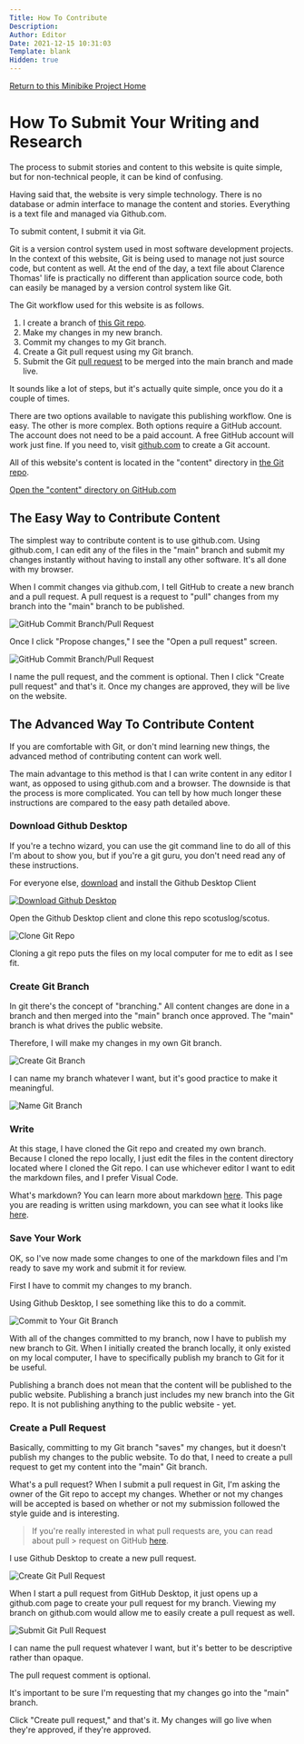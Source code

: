 ```yaml
---
Title: How To Contribute
Description: 
Author: Editor
Date: 2021-12-15 10:31:03
Template: blank
Hidden: true
---
```

[Return to this Minibike Project Home](/)

# How To Submit Your Writing and Research

The process to submit stories and content to this website is quite simple, but for non-technical people, it can be kind of confusing.

Having said that, the website is very simple technology. There is no database or admin interface to manage the content and stories. Everything is a text file and managed via Github.com.

To submit content, I submit it via Git.

Git is a version control system used in most software development projects. In the context of this website, Git is being used to manage not just source code, but content as well. At the end of the day, a text file about Clarence Thomas' life is practically no different than application source code, both can easily be managed by a version control system like Git.

The Git workflow used for this website is as follows.
  1. I create a branch of [this Git repo](https://github.com/scotuslog/scotus).
  2. Make my changes in my new branch.
  3. Commit my changes to my Git branch.
  4. Create a Git pull request using my Git branch.
  5. Submit the Git [pull request](https://docs.github.com/en/pull-requests/collaborating-with-pull-requests/proposing-changes-to-your-work-with-pull-requests/about-pull-requests) to be merged into the main branch and made live.

It sounds like a lot of steps, but it's actually quite simple, once you do it a couple of times.

There are two options available to navigate this publishing workflow. One is easy. The other is more complex. Both options require a GitHub account. The account does not need to be a paid account. A free GitHub account will work just fine. If you need to, visit [github.com](https://github.com "Visit github.com") to create a Git account.

All of this website's content is located in the "content" directory in [the Git repo](https://github.com/scotuslog/scotus).

[Open the "content" directory on GitHub.com](https://github.com/scotuslog/scotus/tree/main/content "Open content directory on Github.com")

## The Easy Way to Contribute Content
The simplest way to contribute content is to use github.com. Using github.com, I can edit any of the files in the "main" branch and submit my changes instantly without having to install any other software. It's all done with my browser.

When I commit changes via github.com, I tell GitHub to create a new branch and a pull request. A pull request is a request to "pull" changes from my branch into the "main" branch to be published.

![GitHub Commit Branch/Pull Request](%assets_url%/git-contribute-hub-commit.png)

Once I click "Propose changes," I see the "Open a pull request" screen.

![GitHub Commit Branch/Pull Request](%assets_url%/git-contribute-hub-open-pr.png)

I name the pull request, and the comment is optional. Then I click "Create pull request" and that's it. Once my changes are approved, they will be live on the website.

## The Advanced Way To Contribute Content
If you are comfortable with Git, or don't mind learning new things, the advanced method of contributing content can work well.

The main advantage to this method is that I can write content in any editor I want, as opposed to using github.com and a browser. The downside is that the process is more complicated. You can tell by how much longer these instructions are compared to the easy path detailed above.

### Download Github Desktop
If you're a techno wizard, you can use the git command line to do all of this I'm about to show you, but if you're a git guru, you don't need read any of these instructions.

For everyone else, [download](https://desktop.github.com/ "Download Github Desktop") and install the Github Desktop Client

[![Download Github Desktop](%assets_url%/git-desktop-icon.svg)](https://desktop.github.com/ "Download Github Desktop")

Open the Github Desktop client and clone this repo scotuslog/scotus.

![Clone Git Repo](%assets_url%/git-contribute-clone.png)

Cloning a git repo puts the files on my local computer for me to edit as I see fit.

### Create Git Branch
In git there's the concept of "branching." All content changes are done in a branch and then merged into the "main" branch once approved. The "main" branch is what drives the public website.

Therefore, I will make my changes in my own Git branch.

![Create Git Branch](%assets_url%/git-contribute-branch.png)

I can name my branch whatever I want, but it's good practice to make it meaningful.

![Name Git Branch](%assets_url%/git-contribute-name.png)

### Write
At this stage, I have cloned the Git repo and created my own branch. Because I cloned the repo locally, I just edit the files in the content directory located where I cloned the Git repo. I can use whichever editor I want to edit the markdown files, and I prefer Visual Code.

What's markdown? You can learn more about markdown [here](https://www.markdownguide.org). This page you are reading is written using markdown, you can see what it looks like [here](https://github.com/scotuslog/scotus/blob/main/content/howto-contribute.md).

### Save Your Work
OK, so I've now made some changes to one of the markdown files and I'm ready to save my work and submit it for review.

First I have to commit my changes to my branch.

Using Github Desktop, I see something like this to do a commit.

![Commit to Your Git Branch](%assets_url%/git-contribute-commit.png)

With all of the changes committed to my branch, now I have to publish my new branch to Git. When I initially created the branch locally, it only existed on my local computer, I have to specifically publish my branch to Git for it be useful.

Publishing a branch does not mean that the content will be published to the public website. Publishing a branch just includes my new branch into the Git repo. It is not publishing anything to the public website - yet.

### Create a Pull Request
Basically, committing to my Git branch "saves" my changes, but it doesn't publish my changes to the public website. To do that, I need to create a pull request to get my content into the "main" Git branch.

What's a pull request? When I submit a pull request in Git, I'm asking the owner of the Git repo to accept my changes. Whether or not my changes will be accepted is based on whether or not my submission followed the style guide and is interesting.

> If you're really interested in what pull requests are, you can read about pull > request on GitHub [here](https://docs.github.com/en/pull-requests/collaborating-with-pull-requests/proposing-changes-to-your-work-with-pull-requests/about-pull-requests).

I use Github Desktop to create a new pull request.

![Create Git Pull Request](%assets_url%/git-contribute-create-pr.png)

When I start a pull request from GitHub Desktop, it just opens up a github.com page to create your pull request for my branch. Viewing my branch on github.com would allow me to easily create a pull request as well.

![Submit Git Pull Request](%assets_url%/git-contribute-submit-pr.png)

I can name the pull request whatever I want, but it's better to be descriptive rather than opaque.

The pull request comment is optional.

It's important to be sure I'm requesting that my changes go into the "main" branch.

Click "Create pull request," and that's it. My changes will go live when they're approved, if they're approved.
